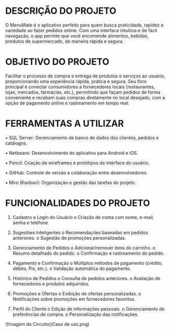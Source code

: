 # DESCRIÇÃO DO PROJETO
O MenuMate é o aplicativo perfeito para quem busca praticidade, rapidez e variedade ao fazer pedidos online. Com uma interface intuitiva e de fácil navegação, o app permite que você encomende alimentos, bebidas, produtos de supermercado, de maneira rápida e segura.
# OBJETIVO DO PROJETO
  Facilitar o processo de compra e entrega de produtos e serviços ao usuário, proporcionando uma experiência rápida, prática e segura. Seu foco principal é conectar consumidores a fornecedores locais (restaurantes, lojas, mercados, farmácias, etc.), permitindo que façam pedidos de forma conveniente e recebam suas compras diretamente no local desejado, com a opção de pagamento online e rastreamento em tempo real.
# FERRAMENTAS A UTILIZAR
•	SQL Server: Gerenciamento de banco de dados dos clientes, pedidos e catálogos.

•	Netbeans: Desenvolvimento do aplicativo para Android e iOS.

•	Pencil: Criação de wireframes e protótipos da interface do usuário.

•	GitHub: Controle de versão e colaboração entre desenvolvedores.

•	Miro (Kanban): Organização e gestão das tarefas do projeto.

# FUNCIONALIDADES DO PROJETO

1.	Cadastro e Login do Usuário
o	Criação de conta com nome, e-mail, senha e telefone.

2.	Sugestões Inteligentes
o	Recomendações baseadas em pedidos anteriores.
o	Sugestão de promoções personalizadas.

3.	Gerenciamento de Pedidos
o	Adicionar/remover itens do carrinho.
o	Resumo detalhado do pedido.
o	Confirmação e rastreamento do pedido.

4.	Pagamento e Confirmação
o	Múltiplos métodos de pagamento (crédito, débito, Pix, etc.).
o	Validação automática do pagamento.

5.	Histórico de Pedidos
o	Consulta de pedidos anteriores.
o	Avaliação de fornecedores e produtos adquiridos.

6.	Promoções e Ofertas
o	Exibição de ofertas personalizadas.
o	Notificações sobre promoções em fornecedores favoritos.

7.	Perfil do Cliente
o	Edição de informações pessoais.
o	Gerenciamento de preferências de compra.
o	Personalização das notificações.

![Imagem do Circuito](Caso de uso.png)
